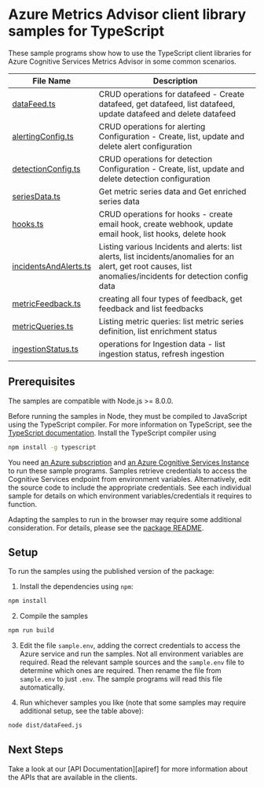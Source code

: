 # Azure Metrics Advisor client library samples for TypeScript

These sample programs show how to use the TypeScript client libraries for Azure Cognitive Services Metrics Advisor in some common scenarios.

| **File Name**                               | **Description**                                                                                                                                               |
| ------------------------------------------- | ------------------------------------------------------------------------------------------------------------------------------------------------------------- |
| [dataFeed.ts][datafeed]                     | CRUD operations for datafeed - Create datafeed, get datafeed, list datafeed, update datafeed and delete datafeed                                              |
| [alertingConfig.ts][alertingconfig]         | CRUD operations for alerting Configuration - Create, list, update and delete alert configuration                                                              |
| [detectionConfig.ts][detectionconfig]       | CRUD operations for detection Configuration - Create, list, update and delete detection configuration                                                         |
| [seriesData.ts][seriesdata]                 | Get metric series data and Get enriched series data                                                                                                           |
| [hooks.ts][hooks]                           | CRUD operations for hooks - create email hook, create webhook, update email hook, list hooks, delete hook                                                     |
| [incidentsAndAlerts.ts][incidentsandalerts] | Listing various Incidents and alerts: list alerts, list incidents/anomalies for an alert, get root causes, list anomalies/incidents for detection config data |
| [metricFeedback.ts][metricfeedback]         | creating all four types of feedback, get feedback and list feedbacks                                                                                          |
| [metricQueries.ts][metricqueries]           | Listing metric queries: list metric series definition, list enrichment status                                                                                 |
| [ingestionStatus.ts][ingestionstatus]       | operations for Ingestion data - list ingestion status, refresh ingestion                                                                                      |

## Prerequisites

The samples are compatible with Node.js >= 8.0.0.

Before running the samples in Node, they must be compiled to JavaScript using the TypeScript compiler. For more information on TypeScript, see the [TypeScript documentation][typescript]. Install the TypeScript compiler using

```bash
npm install -g typescript
```

You need [an Azure subscription][freesub] and [an Azure Cognitive Services Instance][azcogsvc] to run these sample programs. Samples retrieve credentials to access the Cognitive Services endpoint from environment variables. Alternatively, edit the source code to include the appropriate credentials. See each individual sample for details on which environment variables/credentials it requires to function.

Adapting the samples to run in the browser may require some additional consideration. For details, please see the [package README][package].

## Setup

To run the samples using the published version of the package:

1. Install the dependencies using `npm`:

```bash
npm install
```

2. Compile the samples

```bash
npm run build
```

3. Edit the file `sample.env`, adding the correct credentials to access the Azure service and run the samples. Not all environment variables are required. Read the relevant sample sources and the `sample.env` file to determine which ones are required. Then rename the file from `sample.env` to just `.env`. The sample programs will read this file automatically.

4. Run whichever samples you like (note that some samples may require additional setup, see the table above):

```bash
node dist/dataFeed.js
```

## Next Steps

Take a look at our [API Documentation][apiref] for more information about the APIs that are available in the clients.

[datafeed]: https://github.com/Azure/azure-sdk-for-js/tree/master/sdk/metricsadvisor/ai-metrics-advisor/samples/typescript/src/dataFeed.ts
[alertingconfig]: https://github.com/Azure/azure-sdk-for-js/tree/master/sdk/metricsadvisor/ai-metrics-advisor/samples/typescript/src/alertingConfig.ts
[detectionconfig]: https://github.com/Azure/azure-sdk-for-js/tree/master/sdk/metricsadvisor/ai-metrics-advisor/samples/typescript/src/detectionConfig.ts
[seriesdata]: https://github.com/Azure/azure-sdk-for-js/tree/master/sdk/metricsadvisor/ai-metrics-advisor/samples/typescript/src/seriesData.ts
[hooks]: https://github.com/Azure/azure-sdk-for-js/tree/master/sdk/metricsadvisor/ai-metrics-advisor/samples/typescript/src/hooks.ts
[incidentsandalerts]: https://github.com/Azure/azure-sdk-for-js/tree/master/sdk/metricsadvisor/ai-metrics-advisor/samples/typescript/src/incidentsAndAlerts.ts
[metricfeedback]: https://github.com/Azure/azure-sdk-for-js/tree/master/sdk/metricsadvisor/ai-metrics-advisor/samples/typescript/src/metricFeedback.ts
[metricqueries]: https://github.com/Azure/azure-sdk-for-js/tree/master/sdk/metricsadvisor/ai-metrics-advisor/samples/typescript/src/metricQueries.ts
[ingestionstatus]: https://github.com/Azure/azure-sdk-for-js/tree/master/sdk/metricsadvisor/ai-metrics-advisor/samples/typescript/src/ingestionStatus.ts
[azcogsvc]: https://docs.microsoft.com/azure/cognitive-services/cognitive-services-apis-create-account
[freesub]: https://azure.microsoft.com/free/
[package]: https://github.com/Azure/azure-sdk-for-js/tree/master/sdk/metricsadvisor/ai-metrics-advisor/README.md
[typescript]: https://www.typescriptlang.org/docs/home.html
